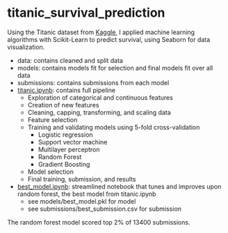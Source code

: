 # titanic_survival_prediction
Using the Titanic dataset from [Kaggle](https://www.kaggle.com/c/titanic), I applied machine learning algorithms with Scikit-Learn to predict survival, using Seaborn for data visualization. 
- data: contains cleaned and split data
- models: contains models fit for selection and final models fit over all data
- submissions: contains submissions from each model
- [titanic.ipynb](https://github.com/KevinyWu/titanic_survival_prediction/blob/main/titanic.ipynb): contains full pipeline
  - Exploration of categorical and continuous features
  - Creation of new features
  - Cleaning, capping, transforming, and scaling data
  - Feature selection
  - Training and validating models using 5-fold cross-validation
    - Logistic regression
    - Support vector machine
    - Multilayer perceptron
    - Random Forest
    - Gradient Boosting
  - Model selection
  - Final training, submission, and results
- [best_model.ipynb](https://github.com/KevinyWu/titanic_survival_prediction/blob/main/best_model.ipynb): streamlined notebook that tunes and improves upon random forest, the best model from titanic.ipynb
  - see models/best_model.pkl for model
  - see submissions/best_submission.csv for submission

The random forest model scored top 2% of 13400 submissions.
